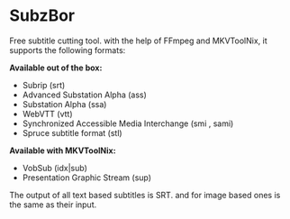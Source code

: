 # SubzBor
Free subtitle cutting tool.
with the help of FFmpeg and MKVToolNix, it supports the following formats:

**Available out of the box:**
* Subrip (srt)
* Advanced Substation Alpha (ass)
* Substation Alpha (ssa)
* WebVTT (vtt)
* Synchronized Accessible Media Interchange (smi , sami)
* Spruce subtitle format (stl)

**Available with MKVToolNix:**
* VobSub (idx|sub)
* Presentation Graphic Stream (sup)

The output of all text based subtitles is SRT. and for image based ones is the same as their input.
